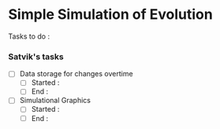 # Simple Simulation of Evolution 

Tasks to do :

### Satvik's tasks
- [ ] Data storage for changes overtime
    - [ ] Started :
    - [ ] End :
- [ ] Simulational Graphics
    - [ ] Started :
    - [ ] End : 
